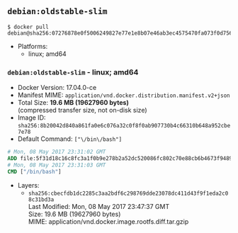 ## `debian:oldstable-slim`

```console
$ docker pull debian@sha256:07276878e0f5006249827e77e1e8b07e46ab3ec4575470fa073f0d756d753e6e
```

-	Platforms:
	-	linux; amd64

### `debian:oldstable-slim` - linux; amd64

-	Docker Version: 17.04.0-ce
-	Manifest MIME: `application/vnd.docker.distribution.manifest.v2+json`
-	Total Size: **19.6 MB (19627960 bytes)**  
	(compressed transfer size, not on-disk size)
-	Image ID: `sha256:8b20042d840a861fa0e6c076a32c0f8f0ab907730b4c66310b648a952cbe7e78`
-	Default Command: `["\/bin\/bash"]`

```dockerfile
# Mon, 08 May 2017 23:31:02 GMT
ADD file:5f31d18c16c8fc3a1f0b9e278b2a52dc520086fc802c70e88cb6b4673f948962 in / 
# Mon, 08 May 2017 23:31:03 GMT
CMD ["/bin/bash"]
```

-	Layers:
	-	`sha256:cbecfdb1dc2285c3aa2bdf6c298769dde23078dc411d43f9f1eda2c08c31bd3a`  
		Last Modified: Mon, 08 May 2017 23:47:37 GMT  
		Size: 19.6 MB (19627960 bytes)  
		MIME: application/vnd.docker.image.rootfs.diff.tar.gzip
